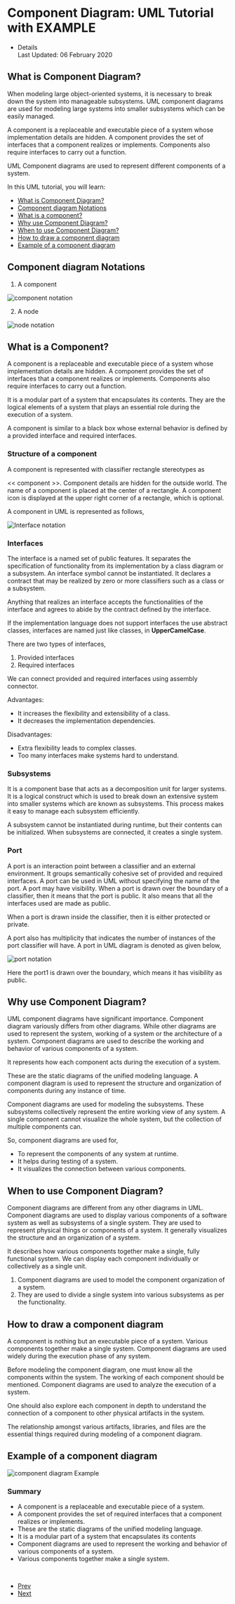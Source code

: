 <div class="item-page" itemscope="" itemtype="https://schema.org/Article">

<div class="page-header">

# Component Diagram: UML Tutorial with EXAMPLE

</div>

  - Details  
    <span class="icon-calendar" aria-hidden="true"></span> Last Updated:
    06 February 2020

<div itemprop="articleBody">

<div>

<div class="top-ads-boxes" style="float:left;padding-right:6px;">

<div id="div-gpt-ad-1565016699961-0">

</div>

</div>

</div>

## <span id="1"></span>What is Component Diagram?

When modeling large object-oriented systems, it is necessary to break
down the system into manageable subsystems. UML component diagrams are
used for modeling large systems into smaller subsystems which can be
easily managed.

A component is a replaceable and executable piece of a system whose
implementation details are hidden. A component provides the set of
interfaces that a component realizes or implements. Components also
require interfaces to carry out a function.

UML Component diagrams are used to represent different components of a
system.

In this UML tutorial, you will learn:

  - [What is Component Diagram?](#1)
  - [Component diagram Notations](#2)
  - [What is a component?](#3)
  - [Why use Component Diagram?](#4)
  - [When to use Component Diagram?](#5)
  - [How to draw a component diagram](#6)
  - [Example of a component diagram](#7)

## <span id="2"></span>Component diagram Notations

1.  A component

![component
notation](./images/736d5076512515e59ca0b61602c5dfe0e20744d3.png)

2.  A node

![node notation](./images/d243cafe787a67560c0e0c277d8cedb92109b87c.png)

## <span id="3"></span>What is a Component?

A component is a replaceable and executable piece of a system whose
implementation details are hidden. A component provides the set of
interfaces that a component realizes or implements. Components also
require interfaces to carry out a function.

It is a modular part of a system that encapsulates its contents. They
are the logical elements of a system that plays an essential role during
the execution of a system.

A component is similar to a black box whose external behavior is defined
by a provided interface and required interfaces.

### Structure of a component

A component is represented with classifier rectangle stereotypes as

\<\< component \>\>. Component details are hidden for the outside world.
The name of a component is placed at the center of a rectangle. A
component icon is displayed at the upper right corner of a rectangle,
which is optional.

A component in UML is represented as follows,

![Interface
notation](./images/ee46fb0bb8e1425ab2aa74e968c3e44a0590306f.png)

### Interfaces

The interface is a named set of public features. It separates the
specification of functionality from its implementation by a class
diagram or a subsystem. An interface symbol cannot be instantiated. It
declares a contract that may be realized by zero or more classifiers
such as a class or a subsystem.

Anything that realizes an interface accepts the functionalities of the
interface and agrees to abide by the contract defined by the interface.

If the implementation language does not support interfaces the use
abstract classes, interfaces are named just like classes, in
**UpperCamelCase**.

There are two types of interfaces,

1.  Provided interfaces
2.  Required interfaces

We can connect provided and required interfaces using assembly
connector.

Advantages:

  - It increases the flexibility and extensibility of a class.
  - It decreases the implementation dependencies.

Disadvantages:

<div>

<div id="div-gpt-ad-9092914-1">

</div>

</div>

  - Extra flexibility leads to complex classes.
  - Too many interfaces make systems hard to understand.

### Subsystems

It is a component base that acts as a decomposition unit for larger
systems. It is a logical construct which is used to break down an
extensive system into smaller systems which are known as subsystems.
This process makes it easy to manage each subsystem efficiently.

A subsystem cannot be instantiated during runtime, but their contents
can be initialized. When subsystems are connected, it creates a single
system.

### Port

A port is an interaction point between a classifier and an external
environment. It groups semantically cohesive set of provided and
required interfaces. A port can be used in UML without specifying the
name of the port. A port may have visibility. When a port is drawn over
the boundary of a classifier, then it means that the port is public. It
also means that all the interfaces used are made as public.

When a port is drawn inside the classifier, then it is either protected
or private.

A port also has multiplicity that indicates the number of instances of
the port classifier will have. A port in UML diagram is denoted as given
below,

![port notation](./images/ef45f2e95beb7f48dc33b31575974de75da6bbfd.png)

Here the port1 is drawn over the boundary, which means it has visibility
as public.

## <span id="4"></span>Why use Component Diagram?

UML component diagrams have significant importance. Component diagram
variously differs from other diagrams. While other diagrams are used to
represent the system, working of a system or the architecture of a
system. Component diagrams are used to describe the working and behavior
of various components of a system.

It represents how each component acts during the execution of a system.

These are the static diagrams of the unified modeling language. A
component diagram is used to represent the structure and organization of
components during any instance of time.

Component diagrams are used for modeling the subsystems. These
subsystems collectively represent the entire working view of any system.
A single component cannot visualize the whole system, but the collection
of multiple components can.

So, component diagrams are used for,

  - To represent the components of any system at runtime.
  - It helps during testing of a system.
  - It visualizes the connection between various components.

## <span id="5"></span>When to use Component Diagram?

Component diagrams are different from any other diagrams in UML.
Component diagrams are used to display various components of a software
system as well as subsystems of a single system. They are used to
represent physical things or components of a system. It generally
visualizes the structure and an organization of a system.

It describes how various components together make a single, fully
functional system. We can display each component individually or
collectively as a single unit.

1.  Component diagrams are used to model the component organization of a
    system.
2.  They are used to divide a single system into various subsystems as
    per the functionality.

## <span id="6"></span>How to draw a component diagram

A component is nothing but an executable piece of a system. Various
components together make a single system. Component diagrams are used
widely during the execution phase of any system.

Before modeling the component diagram, one must know all the components
within the system. The working of each component should be mentioned.
Component diagrams are used to analyze the execution of a system.

One should also explore each component in depth to understand the
connection of a component to other physical artifacts in the system.

The relationship amongst various artifacts, libraries, and files are the
essential things required during modeling of a component diagram.

## <span id="7"></span>Example of a component diagram

![component diagram
Example](./images/372ef9bf035051d9f8d1df058a1f7b689bd58ea4.png)

### Summary

  - A component is a replaceable and executable piece of a system.
  - A component provides the set of required interfaces that a component
    realizes or implements.
  - These are the static diagrams of the unified modeling language.
  - It is a modular part of a system that encapsulates its contents
  - Component diagrams are used to represent the working and behavior of
    various components of a system.
  - Various components together make a single system.

 

</div>

  - [<span class="icon-chevron-left" aria-hidden="true"></span>
    <span aria-hidden="true">Prev</span>](/interaction-collaboration-sequence-diagrams-examples.html "Interaction, Collaboration, Sequence Diagrams with EXAMPLES")
  - [<span aria-hidden="true">Next</span>
    <span class="icon-chevron-right" aria-hidden="true"></span>](/deployment-diagram-uml-example.html "Deployment Diagram: UML Tutorial with EXAMPLE")

</div>
